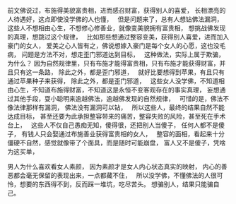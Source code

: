 前文佛说过，布施得美貌富贵相，进而感召财富，获得别人的喜爱，
长相漂亮的人待遇好，这点即使没学佛的人也懂，
&nbsp;
但是问题来了，总有人想钻佛法漏洞，
这些人不想相由心生，不想修心修善业，就像变美貌拥有富贵相，
想挑战佛发现的真理，想跳过这个规律，
&nbsp;
比如那些想通过整容变美，获得别人喜爱，进而加入豪门的女人，
爱美之心人皆有之，佛说想嫁入豪门是每个女人的心愿，这也没毛病，
问题是方法不对，想走歪门邪道达到目标，
&nbsp;
这种做法，实际上属于欺骗，
为什么？
因为自然规律里，只有布施才能得富贵相，只有布施才能获得财富，并且只有这一条路，
除此之外，都是歪门邪道，
&nbsp;
就好比要想得到苹果，有且只有通过苹果种子来获得，
除此之外，都是歪门邪道，
&nbsp;
这些女人没学佛，不知道相由心生，不知道布施得财富，不知道这是永恒不变客观存在的事实真理，
妄想通过其他手段，耍小聪明来逾越佛法，逾越佛发现的自然规律，
&nbsp;
可惜的是，佛法不像法律那样有漏洞，
佛法没有漏洞可以钻，
&nbsp;
所以这些人，最终的结果自然不能达成目标，
甚至还要为此承担整容带来的痛苦，整容失败的风险，甚至死在手术台上，
&nbsp;
这些人不仅自己愚痴无知，傻得很，还把别人当傻子，
任何人都不是傻子，
有钱人只会娶通过布施善业获得富贵相的女人，
&nbsp;
整容的面相，看起来十分僵硬不自然，感觉就像带了个面具，而是随时可能崩盘，
富人又不是傻子，凭啥为这买单，

男人为什么喜欢看女人素颜，
因为素颜才是女人内心状态真实的映射，
内心的善恶都会毫无保留的表现出来，一点都藏不住，
&nbsp;
所以没学佛，不懂佛法的人很可怜，想要的东西得不到，反而踩一堆坑，吃尽苦头。
想骗别人，结果只能骗自己。


